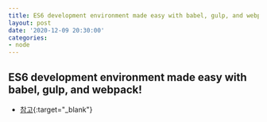 ```yaml
---
title: ES6 development environment made easy with babel, gulp, and webpack!
layout: post
date: '2020-12-09 20:30:00'
categories:
- node
---
```


## ES6 development environment made easy with babel, gulp, and webpack!

* [참고](https://medium.com/@dzhurovivan/es6-development-environment-made-easy-with-babel-gulp-and-webpack-a4017bd96c30){:target="_blank"}